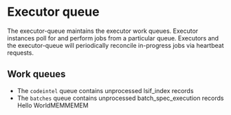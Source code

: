 # Executor queue

The executor-queue maintains the executor work queues. Executor instances poll for and perform jobs from a particular queue. Executors and the executor-queue will periodically reconcile in-progress jobs via heartbeat requests.

## Work queues

- The `codeintel` queue contains unprocessed lsif_index records
- The `batches` queue contains unprocessed batch_spec_execution records
Hello WorldMEMMEMEM
